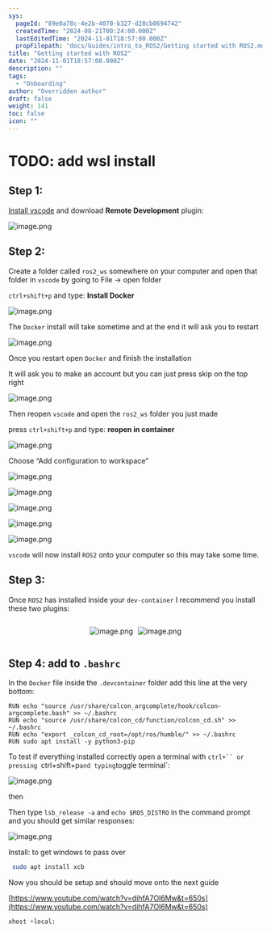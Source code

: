 ```yaml
---
sys:
  pageId: "89e0a78c-4e2b-4070-b327-d28cb0694742"
  createdTime: "2024-08-21T00:24:00.000Z"
  lastEditedTime: "2024-11-01T18:57:00.000Z"
  propFilepath: "docs/Guides/intro_to_ROS2/Getting started with ROS2.md"
title: "Getting started with ROS2"
date: "2024-11-01T18:57:00.000Z"
description: ""
tags:
  - "Onboarding"
author: "Overridden author"
draft: false
weight: 141
toc: false
icon: ""
---
```


# TODO: add wsl install

## Step 1:

[Install vscode](https://code.visualstudio.com/download) and download **Remote Development** plugin:

![image.png](https://prod-files-secure.s3.us-west-2.amazonaws.com/d518164a-d88e-44d1-a4ee-3adb3bd8bce0/efb52993-1881-4a40-b95e-6f020334f022/image.png?X-Amz-Algorithm=AWS4-HMAC-SHA256&X-Amz-Content-Sha256=UNSIGNED-PAYLOAD&X-Amz-Credential=ASIAZI2LB466UVUZTZ4R%2F20250129%2Fus-west-2%2Fs3%2Faws4_request&X-Amz-Date=20250129T003533Z&X-Amz-Expires=3600&X-Amz-Security-Token=IQoJb3JpZ2luX2VjEHkaCXVzLXdlc3QtMiJHMEUCIGeJa9IlN8EKuQzm%2FY3k9%2B7Hm4wVRjgQOa7mV%2FSSS69pAiEA0toNNZLhQNUXQoFMe9kSVqeGGwjCiY4vvURs8NkR8UMqiAQIgf%2F%2F%2F%2F%2F%2F%2F%2F%2F%2FARAAGgw2Mzc0MjMxODM4MDUiDHgPNyw7gjp2GYhWvCrcA7CBB3t1kqTg%2FHD3yKtgoC9IkEpr5%2F1xHElswWpYVsHZO%2BQusy0YeLhRETA1ywRQnlf0IUrYLH8Ow8Dt5MBjU5lP706CRr5LpZ0D9o58XqE4PvFc6QqwHE9mjkU2Jr6R5%2FQIiN8bpviy4gzQoaNCAD%2BnoqIPEEiCI%2FAW0QU5m5wOX19MPHMFTN7Y824Xd5UvLkxuHQ5eLoPCwihH8hBMNmkpDNWclFW2og9NGepEDtf2fUii6IsVOanGiyQjwNpPpf8eraqJTf5oaSjgEh%2BSSKdFtre6XxfvGnDdGrRjErIZC0d0GJSGC9E4w88947uzTYYAGF9RNoj1LACoq9MF6HtZnPSc0lNv6UFZ4eCEcsGgeMpYR%2BG8WSL0jSGLVTjPJjybiYs4bfm5562cjogGB6rTW%2BtA9%2BjO%2BJ%2BRAfjiS%2BYwutxK1scHKSk%2F0MKasvWl4y6hX0eigbdEk8qte5Nz6rUQVBbGUSQSM%2BSirOK4XQ3X0xzsTLa%2Fit0lHiwmdri8hHwzqO7EpGawLX4hen6EOFQNEnO4OCTE%2BS873bP3%2BPePYilwSpmWHnOZ6ZpHxEFlo6q3YXa88MhTvZkSrUh1s86Na8eEnllOdQ%2BQ37Ii%2FERgsLu0JTXNBDXxRZ3CMOjo5bwGOqUBNCrKBR8A3lJNkfY9351ik%2FXt8wGsvC6JFrBXOjzDg93%2BhTk3MWuUQq94Cgshy%2B6RjmPgPPKw5NFsq2p6DL2B86bsgnf8%2BlBOdBbdzs5sa2FMHjCxBp%2BYrvEZaEcSjxAa%2FNPwjY1Ls44rmFyudDAvZqhy97xgTPuRf8q04szQ%2BUqVNmjNqGXD3klvaBJhGfOfL9IPqct5QE7HjPJP5wUbnOZ9dtmY&X-Amz-Signature=58873b35770eb3e34f9c717d993f716a558eacba9d83e5a8e15b4e7a668d637e&X-Amz-SignedHeaders=host&x-id=GetObject)

## Step 2:

Create a folder called `ros2_ws` somewhere on your computer and open that folder in `vscode` by going to File → open folder 

`ctrl+shift+p` and type: **Install Docker**

![image.png](https://prod-files-secure.s3.us-west-2.amazonaws.com/d518164a-d88e-44d1-a4ee-3adb3bd8bce0/2269dc0e-1cd5-47ff-bceb-c04ad9b2eab0/image.png?X-Amz-Algorithm=AWS4-HMAC-SHA256&X-Amz-Content-Sha256=UNSIGNED-PAYLOAD&X-Amz-Credential=ASIAZI2LB466UVUZTZ4R%2F20250129%2Fus-west-2%2Fs3%2Faws4_request&X-Amz-Date=20250129T003533Z&X-Amz-Expires=3600&X-Amz-Security-Token=IQoJb3JpZ2luX2VjEHkaCXVzLXdlc3QtMiJHMEUCIGeJa9IlN8EKuQzm%2FY3k9%2B7Hm4wVRjgQOa7mV%2FSSS69pAiEA0toNNZLhQNUXQoFMe9kSVqeGGwjCiY4vvURs8NkR8UMqiAQIgf%2F%2F%2F%2F%2F%2F%2F%2F%2F%2FARAAGgw2Mzc0MjMxODM4MDUiDHgPNyw7gjp2GYhWvCrcA7CBB3t1kqTg%2FHD3yKtgoC9IkEpr5%2F1xHElswWpYVsHZO%2BQusy0YeLhRETA1ywRQnlf0IUrYLH8Ow8Dt5MBjU5lP706CRr5LpZ0D9o58XqE4PvFc6QqwHE9mjkU2Jr6R5%2FQIiN8bpviy4gzQoaNCAD%2BnoqIPEEiCI%2FAW0QU5m5wOX19MPHMFTN7Y824Xd5UvLkxuHQ5eLoPCwihH8hBMNmkpDNWclFW2og9NGepEDtf2fUii6IsVOanGiyQjwNpPpf8eraqJTf5oaSjgEh%2BSSKdFtre6XxfvGnDdGrRjErIZC0d0GJSGC9E4w88947uzTYYAGF9RNoj1LACoq9MF6HtZnPSc0lNv6UFZ4eCEcsGgeMpYR%2BG8WSL0jSGLVTjPJjybiYs4bfm5562cjogGB6rTW%2BtA9%2BjO%2BJ%2BRAfjiS%2BYwutxK1scHKSk%2F0MKasvWl4y6hX0eigbdEk8qte5Nz6rUQVBbGUSQSM%2BSirOK4XQ3X0xzsTLa%2Fit0lHiwmdri8hHwzqO7EpGawLX4hen6EOFQNEnO4OCTE%2BS873bP3%2BPePYilwSpmWHnOZ6ZpHxEFlo6q3YXa88MhTvZkSrUh1s86Na8eEnllOdQ%2BQ37Ii%2FERgsLu0JTXNBDXxRZ3CMOjo5bwGOqUBNCrKBR8A3lJNkfY9351ik%2FXt8wGsvC6JFrBXOjzDg93%2BhTk3MWuUQq94Cgshy%2B6RjmPgPPKw5NFsq2p6DL2B86bsgnf8%2BlBOdBbdzs5sa2FMHjCxBp%2BYrvEZaEcSjxAa%2FNPwjY1Ls44rmFyudDAvZqhy97xgTPuRf8q04szQ%2BUqVNmjNqGXD3klvaBJhGfOfL9IPqct5QE7HjPJP5wUbnOZ9dtmY&X-Amz-Signature=4c96165ed797bd8493a1a2e2d6a0fd1676119518c41feea701019133ab921604&X-Amz-SignedHeaders=host&x-id=GetObject)

The `Docker` install will take sometime and at the end it will ask you to restart

![image.png](https://prod-files-secure.s3.us-west-2.amazonaws.com/d518164a-d88e-44d1-a4ee-3adb3bd8bce0/ed233f78-be33-4b1f-b89c-9c346c0e961e/image.png?X-Amz-Algorithm=AWS4-HMAC-SHA256&X-Amz-Content-Sha256=UNSIGNED-PAYLOAD&X-Amz-Credential=ASIAZI2LB466UVUZTZ4R%2F20250129%2Fus-west-2%2Fs3%2Faws4_request&X-Amz-Date=20250129T003533Z&X-Amz-Expires=3600&X-Amz-Security-Token=IQoJb3JpZ2luX2VjEHkaCXVzLXdlc3QtMiJHMEUCIGeJa9IlN8EKuQzm%2FY3k9%2B7Hm4wVRjgQOa7mV%2FSSS69pAiEA0toNNZLhQNUXQoFMe9kSVqeGGwjCiY4vvURs8NkR8UMqiAQIgf%2F%2F%2F%2F%2F%2F%2F%2F%2F%2FARAAGgw2Mzc0MjMxODM4MDUiDHgPNyw7gjp2GYhWvCrcA7CBB3t1kqTg%2FHD3yKtgoC9IkEpr5%2F1xHElswWpYVsHZO%2BQusy0YeLhRETA1ywRQnlf0IUrYLH8Ow8Dt5MBjU5lP706CRr5LpZ0D9o58XqE4PvFc6QqwHE9mjkU2Jr6R5%2FQIiN8bpviy4gzQoaNCAD%2BnoqIPEEiCI%2FAW0QU5m5wOX19MPHMFTN7Y824Xd5UvLkxuHQ5eLoPCwihH8hBMNmkpDNWclFW2og9NGepEDtf2fUii6IsVOanGiyQjwNpPpf8eraqJTf5oaSjgEh%2BSSKdFtre6XxfvGnDdGrRjErIZC0d0GJSGC9E4w88947uzTYYAGF9RNoj1LACoq9MF6HtZnPSc0lNv6UFZ4eCEcsGgeMpYR%2BG8WSL0jSGLVTjPJjybiYs4bfm5562cjogGB6rTW%2BtA9%2BjO%2BJ%2BRAfjiS%2BYwutxK1scHKSk%2F0MKasvWl4y6hX0eigbdEk8qte5Nz6rUQVBbGUSQSM%2BSirOK4XQ3X0xzsTLa%2Fit0lHiwmdri8hHwzqO7EpGawLX4hen6EOFQNEnO4OCTE%2BS873bP3%2BPePYilwSpmWHnOZ6ZpHxEFlo6q3YXa88MhTvZkSrUh1s86Na8eEnllOdQ%2BQ37Ii%2FERgsLu0JTXNBDXxRZ3CMOjo5bwGOqUBNCrKBR8A3lJNkfY9351ik%2FXt8wGsvC6JFrBXOjzDg93%2BhTk3MWuUQq94Cgshy%2B6RjmPgPPKw5NFsq2p6DL2B86bsgnf8%2BlBOdBbdzs5sa2FMHjCxBp%2BYrvEZaEcSjxAa%2FNPwjY1Ls44rmFyudDAvZqhy97xgTPuRf8q04szQ%2BUqVNmjNqGXD3klvaBJhGfOfL9IPqct5QE7HjPJP5wUbnOZ9dtmY&X-Amz-Signature=1c24e1d040c29227e871abc30cedcad686cbe2c7aa778b3c19ccd53008dbc0ae&X-Amz-SignedHeaders=host&x-id=GetObject)

Once you restart open `Docker` and finish the installation

It will ask you to make an account but you can just press skip on the top right

![image.png](https://prod-files-secure.s3.us-west-2.amazonaws.com/d518164a-d88e-44d1-a4ee-3adb3bd8bce0/21010ad9-1659-4fd9-9f59-9932a09b2a3d/image.png?X-Amz-Algorithm=AWS4-HMAC-SHA256&X-Amz-Content-Sha256=UNSIGNED-PAYLOAD&X-Amz-Credential=ASIAZI2LB466UVUZTZ4R%2F20250129%2Fus-west-2%2Fs3%2Faws4_request&X-Amz-Date=20250129T003533Z&X-Amz-Expires=3600&X-Amz-Security-Token=IQoJb3JpZ2luX2VjEHkaCXVzLXdlc3QtMiJHMEUCIGeJa9IlN8EKuQzm%2FY3k9%2B7Hm4wVRjgQOa7mV%2FSSS69pAiEA0toNNZLhQNUXQoFMe9kSVqeGGwjCiY4vvURs8NkR8UMqiAQIgf%2F%2F%2F%2F%2F%2F%2F%2F%2F%2FARAAGgw2Mzc0MjMxODM4MDUiDHgPNyw7gjp2GYhWvCrcA7CBB3t1kqTg%2FHD3yKtgoC9IkEpr5%2F1xHElswWpYVsHZO%2BQusy0YeLhRETA1ywRQnlf0IUrYLH8Ow8Dt5MBjU5lP706CRr5LpZ0D9o58XqE4PvFc6QqwHE9mjkU2Jr6R5%2FQIiN8bpviy4gzQoaNCAD%2BnoqIPEEiCI%2FAW0QU5m5wOX19MPHMFTN7Y824Xd5UvLkxuHQ5eLoPCwihH8hBMNmkpDNWclFW2og9NGepEDtf2fUii6IsVOanGiyQjwNpPpf8eraqJTf5oaSjgEh%2BSSKdFtre6XxfvGnDdGrRjErIZC0d0GJSGC9E4w88947uzTYYAGF9RNoj1LACoq9MF6HtZnPSc0lNv6UFZ4eCEcsGgeMpYR%2BG8WSL0jSGLVTjPJjybiYs4bfm5562cjogGB6rTW%2BtA9%2BjO%2BJ%2BRAfjiS%2BYwutxK1scHKSk%2F0MKasvWl4y6hX0eigbdEk8qte5Nz6rUQVBbGUSQSM%2BSirOK4XQ3X0xzsTLa%2Fit0lHiwmdri8hHwzqO7EpGawLX4hen6EOFQNEnO4OCTE%2BS873bP3%2BPePYilwSpmWHnOZ6ZpHxEFlo6q3YXa88MhTvZkSrUh1s86Na8eEnllOdQ%2BQ37Ii%2FERgsLu0JTXNBDXxRZ3CMOjo5bwGOqUBNCrKBR8A3lJNkfY9351ik%2FXt8wGsvC6JFrBXOjzDg93%2BhTk3MWuUQq94Cgshy%2B6RjmPgPPKw5NFsq2p6DL2B86bsgnf8%2BlBOdBbdzs5sa2FMHjCxBp%2BYrvEZaEcSjxAa%2FNPwjY1Ls44rmFyudDAvZqhy97xgTPuRf8q04szQ%2BUqVNmjNqGXD3klvaBJhGfOfL9IPqct5QE7HjPJP5wUbnOZ9dtmY&X-Amz-Signature=0efb3bb75979d9f18b26352a39979a247cdcc151ce75aac4dee5678cc44f1e19&X-Amz-SignedHeaders=host&x-id=GetObject)

Then reopen `vscode` and open the `ros2_ws` folder you just made

press `ctrl+shift+p` and type: **reopen in container**

![image.png](https://prod-files-secure.s3.us-west-2.amazonaws.com/d518164a-d88e-44d1-a4ee-3adb3bd8bce0/4e93b8c2-41ad-488c-8095-c74205196118/image.png?X-Amz-Algorithm=AWS4-HMAC-SHA256&X-Amz-Content-Sha256=UNSIGNED-PAYLOAD&X-Amz-Credential=ASIAZI2LB466UVUZTZ4R%2F20250129%2Fus-west-2%2Fs3%2Faws4_request&X-Amz-Date=20250129T003533Z&X-Amz-Expires=3600&X-Amz-Security-Token=IQoJb3JpZ2luX2VjEHkaCXVzLXdlc3QtMiJHMEUCIGeJa9IlN8EKuQzm%2FY3k9%2B7Hm4wVRjgQOa7mV%2FSSS69pAiEA0toNNZLhQNUXQoFMe9kSVqeGGwjCiY4vvURs8NkR8UMqiAQIgf%2F%2F%2F%2F%2F%2F%2F%2F%2F%2FARAAGgw2Mzc0MjMxODM4MDUiDHgPNyw7gjp2GYhWvCrcA7CBB3t1kqTg%2FHD3yKtgoC9IkEpr5%2F1xHElswWpYVsHZO%2BQusy0YeLhRETA1ywRQnlf0IUrYLH8Ow8Dt5MBjU5lP706CRr5LpZ0D9o58XqE4PvFc6QqwHE9mjkU2Jr6R5%2FQIiN8bpviy4gzQoaNCAD%2BnoqIPEEiCI%2FAW0QU5m5wOX19MPHMFTN7Y824Xd5UvLkxuHQ5eLoPCwihH8hBMNmkpDNWclFW2og9NGepEDtf2fUii6IsVOanGiyQjwNpPpf8eraqJTf5oaSjgEh%2BSSKdFtre6XxfvGnDdGrRjErIZC0d0GJSGC9E4w88947uzTYYAGF9RNoj1LACoq9MF6HtZnPSc0lNv6UFZ4eCEcsGgeMpYR%2BG8WSL0jSGLVTjPJjybiYs4bfm5562cjogGB6rTW%2BtA9%2BjO%2BJ%2BRAfjiS%2BYwutxK1scHKSk%2F0MKasvWl4y6hX0eigbdEk8qte5Nz6rUQVBbGUSQSM%2BSirOK4XQ3X0xzsTLa%2Fit0lHiwmdri8hHwzqO7EpGawLX4hen6EOFQNEnO4OCTE%2BS873bP3%2BPePYilwSpmWHnOZ6ZpHxEFlo6q3YXa88MhTvZkSrUh1s86Na8eEnllOdQ%2BQ37Ii%2FERgsLu0JTXNBDXxRZ3CMOjo5bwGOqUBNCrKBR8A3lJNkfY9351ik%2FXt8wGsvC6JFrBXOjzDg93%2BhTk3MWuUQq94Cgshy%2B6RjmPgPPKw5NFsq2p6DL2B86bsgnf8%2BlBOdBbdzs5sa2FMHjCxBp%2BYrvEZaEcSjxAa%2FNPwjY1Ls44rmFyudDAvZqhy97xgTPuRf8q04szQ%2BUqVNmjNqGXD3klvaBJhGfOfL9IPqct5QE7HjPJP5wUbnOZ9dtmY&X-Amz-Signature=1d3c7489978200e6720dc67f5bc6cd47acde9db7e76c26d75140bb44c745152a&X-Amz-SignedHeaders=host&x-id=GetObject)

Choose “Add configuration to workspace”

![image.png](https://prod-files-secure.s3.us-west-2.amazonaws.com/d518164a-d88e-44d1-a4ee-3adb3bd8bce0/9560b282-5060-4989-ba37-97e7b2c22476/image.png?X-Amz-Algorithm=AWS4-HMAC-SHA256&X-Amz-Content-Sha256=UNSIGNED-PAYLOAD&X-Amz-Credential=ASIAZI2LB466UVUZTZ4R%2F20250129%2Fus-west-2%2Fs3%2Faws4_request&X-Amz-Date=20250129T003533Z&X-Amz-Expires=3600&X-Amz-Security-Token=IQoJb3JpZ2luX2VjEHkaCXVzLXdlc3QtMiJHMEUCIGeJa9IlN8EKuQzm%2FY3k9%2B7Hm4wVRjgQOa7mV%2FSSS69pAiEA0toNNZLhQNUXQoFMe9kSVqeGGwjCiY4vvURs8NkR8UMqiAQIgf%2F%2F%2F%2F%2F%2F%2F%2F%2F%2FARAAGgw2Mzc0MjMxODM4MDUiDHgPNyw7gjp2GYhWvCrcA7CBB3t1kqTg%2FHD3yKtgoC9IkEpr5%2F1xHElswWpYVsHZO%2BQusy0YeLhRETA1ywRQnlf0IUrYLH8Ow8Dt5MBjU5lP706CRr5LpZ0D9o58XqE4PvFc6QqwHE9mjkU2Jr6R5%2FQIiN8bpviy4gzQoaNCAD%2BnoqIPEEiCI%2FAW0QU5m5wOX19MPHMFTN7Y824Xd5UvLkxuHQ5eLoPCwihH8hBMNmkpDNWclFW2og9NGepEDtf2fUii6IsVOanGiyQjwNpPpf8eraqJTf5oaSjgEh%2BSSKdFtre6XxfvGnDdGrRjErIZC0d0GJSGC9E4w88947uzTYYAGF9RNoj1LACoq9MF6HtZnPSc0lNv6UFZ4eCEcsGgeMpYR%2BG8WSL0jSGLVTjPJjybiYs4bfm5562cjogGB6rTW%2BtA9%2BjO%2BJ%2BRAfjiS%2BYwutxK1scHKSk%2F0MKasvWl4y6hX0eigbdEk8qte5Nz6rUQVBbGUSQSM%2BSirOK4XQ3X0xzsTLa%2Fit0lHiwmdri8hHwzqO7EpGawLX4hen6EOFQNEnO4OCTE%2BS873bP3%2BPePYilwSpmWHnOZ6ZpHxEFlo6q3YXa88MhTvZkSrUh1s86Na8eEnllOdQ%2BQ37Ii%2FERgsLu0JTXNBDXxRZ3CMOjo5bwGOqUBNCrKBR8A3lJNkfY9351ik%2FXt8wGsvC6JFrBXOjzDg93%2BhTk3MWuUQq94Cgshy%2B6RjmPgPPKw5NFsq2p6DL2B86bsgnf8%2BlBOdBbdzs5sa2FMHjCxBp%2BYrvEZaEcSjxAa%2FNPwjY1Ls44rmFyudDAvZqhy97xgTPuRf8q04szQ%2BUqVNmjNqGXD3klvaBJhGfOfL9IPqct5QE7HjPJP5wUbnOZ9dtmY&X-Amz-Signature=010abd6c016ce73250fe3eab9e13c71c4666e1637071c8ee04511812a7f78f7a&X-Amz-SignedHeaders=host&x-id=GetObject)

![image.png](https://prod-files-secure.s3.us-west-2.amazonaws.com/d518164a-d88e-44d1-a4ee-3adb3bd8bce0/2ee63f81-886b-48e8-a553-dc6e5eac99e4/image.png?X-Amz-Algorithm=AWS4-HMAC-SHA256&X-Amz-Content-Sha256=UNSIGNED-PAYLOAD&X-Amz-Credential=ASIAZI2LB466UVUZTZ4R%2F20250129%2Fus-west-2%2Fs3%2Faws4_request&X-Amz-Date=20250129T003533Z&X-Amz-Expires=3600&X-Amz-Security-Token=IQoJb3JpZ2luX2VjEHkaCXVzLXdlc3QtMiJHMEUCIGeJa9IlN8EKuQzm%2FY3k9%2B7Hm4wVRjgQOa7mV%2FSSS69pAiEA0toNNZLhQNUXQoFMe9kSVqeGGwjCiY4vvURs8NkR8UMqiAQIgf%2F%2F%2F%2F%2F%2F%2F%2F%2F%2FARAAGgw2Mzc0MjMxODM4MDUiDHgPNyw7gjp2GYhWvCrcA7CBB3t1kqTg%2FHD3yKtgoC9IkEpr5%2F1xHElswWpYVsHZO%2BQusy0YeLhRETA1ywRQnlf0IUrYLH8Ow8Dt5MBjU5lP706CRr5LpZ0D9o58XqE4PvFc6QqwHE9mjkU2Jr6R5%2FQIiN8bpviy4gzQoaNCAD%2BnoqIPEEiCI%2FAW0QU5m5wOX19MPHMFTN7Y824Xd5UvLkxuHQ5eLoPCwihH8hBMNmkpDNWclFW2og9NGepEDtf2fUii6IsVOanGiyQjwNpPpf8eraqJTf5oaSjgEh%2BSSKdFtre6XxfvGnDdGrRjErIZC0d0GJSGC9E4w88947uzTYYAGF9RNoj1LACoq9MF6HtZnPSc0lNv6UFZ4eCEcsGgeMpYR%2BG8WSL0jSGLVTjPJjybiYs4bfm5562cjogGB6rTW%2BtA9%2BjO%2BJ%2BRAfjiS%2BYwutxK1scHKSk%2F0MKasvWl4y6hX0eigbdEk8qte5Nz6rUQVBbGUSQSM%2BSirOK4XQ3X0xzsTLa%2Fit0lHiwmdri8hHwzqO7EpGawLX4hen6EOFQNEnO4OCTE%2BS873bP3%2BPePYilwSpmWHnOZ6ZpHxEFlo6q3YXa88MhTvZkSrUh1s86Na8eEnllOdQ%2BQ37Ii%2FERgsLu0JTXNBDXxRZ3CMOjo5bwGOqUBNCrKBR8A3lJNkfY9351ik%2FXt8wGsvC6JFrBXOjzDg93%2BhTk3MWuUQq94Cgshy%2B6RjmPgPPKw5NFsq2p6DL2B86bsgnf8%2BlBOdBbdzs5sa2FMHjCxBp%2BYrvEZaEcSjxAa%2FNPwjY1Ls44rmFyudDAvZqhy97xgTPuRf8q04szQ%2BUqVNmjNqGXD3klvaBJhGfOfL9IPqct5QE7HjPJP5wUbnOZ9dtmY&X-Amz-Signature=81ca04d50704c24c8d6de0644e6c7b1f42e90c21490377b7f0d948fe73c956ea&X-Amz-SignedHeaders=host&x-id=GetObject)

![image.png](https://prod-files-secure.s3.us-west-2.amazonaws.com/d518164a-d88e-44d1-a4ee-3adb3bd8bce0/ae1580b2-b048-407e-aed9-b584224a7a04/image.png?X-Amz-Algorithm=AWS4-HMAC-SHA256&X-Amz-Content-Sha256=UNSIGNED-PAYLOAD&X-Amz-Credential=ASIAZI2LB466UVUZTZ4R%2F20250129%2Fus-west-2%2Fs3%2Faws4_request&X-Amz-Date=20250129T003533Z&X-Amz-Expires=3600&X-Amz-Security-Token=IQoJb3JpZ2luX2VjEHkaCXVzLXdlc3QtMiJHMEUCIGeJa9IlN8EKuQzm%2FY3k9%2B7Hm4wVRjgQOa7mV%2FSSS69pAiEA0toNNZLhQNUXQoFMe9kSVqeGGwjCiY4vvURs8NkR8UMqiAQIgf%2F%2F%2F%2F%2F%2F%2F%2F%2F%2FARAAGgw2Mzc0MjMxODM4MDUiDHgPNyw7gjp2GYhWvCrcA7CBB3t1kqTg%2FHD3yKtgoC9IkEpr5%2F1xHElswWpYVsHZO%2BQusy0YeLhRETA1ywRQnlf0IUrYLH8Ow8Dt5MBjU5lP706CRr5LpZ0D9o58XqE4PvFc6QqwHE9mjkU2Jr6R5%2FQIiN8bpviy4gzQoaNCAD%2BnoqIPEEiCI%2FAW0QU5m5wOX19MPHMFTN7Y824Xd5UvLkxuHQ5eLoPCwihH8hBMNmkpDNWclFW2og9NGepEDtf2fUii6IsVOanGiyQjwNpPpf8eraqJTf5oaSjgEh%2BSSKdFtre6XxfvGnDdGrRjErIZC0d0GJSGC9E4w88947uzTYYAGF9RNoj1LACoq9MF6HtZnPSc0lNv6UFZ4eCEcsGgeMpYR%2BG8WSL0jSGLVTjPJjybiYs4bfm5562cjogGB6rTW%2BtA9%2BjO%2BJ%2BRAfjiS%2BYwutxK1scHKSk%2F0MKasvWl4y6hX0eigbdEk8qte5Nz6rUQVBbGUSQSM%2BSirOK4XQ3X0xzsTLa%2Fit0lHiwmdri8hHwzqO7EpGawLX4hen6EOFQNEnO4OCTE%2BS873bP3%2BPePYilwSpmWHnOZ6ZpHxEFlo6q3YXa88MhTvZkSrUh1s86Na8eEnllOdQ%2BQ37Ii%2FERgsLu0JTXNBDXxRZ3CMOjo5bwGOqUBNCrKBR8A3lJNkfY9351ik%2FXt8wGsvC6JFrBXOjzDg93%2BhTk3MWuUQq94Cgshy%2B6RjmPgPPKw5NFsq2p6DL2B86bsgnf8%2BlBOdBbdzs5sa2FMHjCxBp%2BYrvEZaEcSjxAa%2FNPwjY1Ls44rmFyudDAvZqhy97xgTPuRf8q04szQ%2BUqVNmjNqGXD3klvaBJhGfOfL9IPqct5QE7HjPJP5wUbnOZ9dtmY&X-Amz-Signature=854bc18ea09e79724e56a36b55a942383c76aae9e7649705f078326b97b8c6fb&X-Amz-SignedHeaders=host&x-id=GetObject)

![image.png](https://prod-files-secure.s3.us-west-2.amazonaws.com/d518164a-d88e-44d1-a4ee-3adb3bd8bce0/53255b28-f75e-430f-b9e3-c0ac8577e42b/image.png?X-Amz-Algorithm=AWS4-HMAC-SHA256&X-Amz-Content-Sha256=UNSIGNED-PAYLOAD&X-Amz-Credential=ASIAZI2LB466UVUZTZ4R%2F20250129%2Fus-west-2%2Fs3%2Faws4_request&X-Amz-Date=20250129T003533Z&X-Amz-Expires=3600&X-Amz-Security-Token=IQoJb3JpZ2luX2VjEHkaCXVzLXdlc3QtMiJHMEUCIGeJa9IlN8EKuQzm%2FY3k9%2B7Hm4wVRjgQOa7mV%2FSSS69pAiEA0toNNZLhQNUXQoFMe9kSVqeGGwjCiY4vvURs8NkR8UMqiAQIgf%2F%2F%2F%2F%2F%2F%2F%2F%2F%2FARAAGgw2Mzc0MjMxODM4MDUiDHgPNyw7gjp2GYhWvCrcA7CBB3t1kqTg%2FHD3yKtgoC9IkEpr5%2F1xHElswWpYVsHZO%2BQusy0YeLhRETA1ywRQnlf0IUrYLH8Ow8Dt5MBjU5lP706CRr5LpZ0D9o58XqE4PvFc6QqwHE9mjkU2Jr6R5%2FQIiN8bpviy4gzQoaNCAD%2BnoqIPEEiCI%2FAW0QU5m5wOX19MPHMFTN7Y824Xd5UvLkxuHQ5eLoPCwihH8hBMNmkpDNWclFW2og9NGepEDtf2fUii6IsVOanGiyQjwNpPpf8eraqJTf5oaSjgEh%2BSSKdFtre6XxfvGnDdGrRjErIZC0d0GJSGC9E4w88947uzTYYAGF9RNoj1LACoq9MF6HtZnPSc0lNv6UFZ4eCEcsGgeMpYR%2BG8WSL0jSGLVTjPJjybiYs4bfm5562cjogGB6rTW%2BtA9%2BjO%2BJ%2BRAfjiS%2BYwutxK1scHKSk%2F0MKasvWl4y6hX0eigbdEk8qte5Nz6rUQVBbGUSQSM%2BSirOK4XQ3X0xzsTLa%2Fit0lHiwmdri8hHwzqO7EpGawLX4hen6EOFQNEnO4OCTE%2BS873bP3%2BPePYilwSpmWHnOZ6ZpHxEFlo6q3YXa88MhTvZkSrUh1s86Na8eEnllOdQ%2BQ37Ii%2FERgsLu0JTXNBDXxRZ3CMOjo5bwGOqUBNCrKBR8A3lJNkfY9351ik%2FXt8wGsvC6JFrBXOjzDg93%2BhTk3MWuUQq94Cgshy%2B6RjmPgPPKw5NFsq2p6DL2B86bsgnf8%2BlBOdBbdzs5sa2FMHjCxBp%2BYrvEZaEcSjxAa%2FNPwjY1Ls44rmFyudDAvZqhy97xgTPuRf8q04szQ%2BUqVNmjNqGXD3klvaBJhGfOfL9IPqct5QE7HjPJP5wUbnOZ9dtmY&X-Amz-Signature=b1395d09dfed87895df7cab2423d7ff37977ef05052dbce85d75dec518c6c59d&X-Amz-SignedHeaders=host&x-id=GetObject)

![image.png](https://prod-files-secure.s3.us-west-2.amazonaws.com/d518164a-d88e-44d1-a4ee-3adb3bd8bce0/7c562767-5af9-4ffb-97d1-327bcdf4ee00/image.png?X-Amz-Algorithm=AWS4-HMAC-SHA256&X-Amz-Content-Sha256=UNSIGNED-PAYLOAD&X-Amz-Credential=ASIAZI2LB466UVUZTZ4R%2F20250129%2Fus-west-2%2Fs3%2Faws4_request&X-Amz-Date=20250129T003533Z&X-Amz-Expires=3600&X-Amz-Security-Token=IQoJb3JpZ2luX2VjEHkaCXVzLXdlc3QtMiJHMEUCIGeJa9IlN8EKuQzm%2FY3k9%2B7Hm4wVRjgQOa7mV%2FSSS69pAiEA0toNNZLhQNUXQoFMe9kSVqeGGwjCiY4vvURs8NkR8UMqiAQIgf%2F%2F%2F%2F%2F%2F%2F%2F%2F%2FARAAGgw2Mzc0MjMxODM4MDUiDHgPNyw7gjp2GYhWvCrcA7CBB3t1kqTg%2FHD3yKtgoC9IkEpr5%2F1xHElswWpYVsHZO%2BQusy0YeLhRETA1ywRQnlf0IUrYLH8Ow8Dt5MBjU5lP706CRr5LpZ0D9o58XqE4PvFc6QqwHE9mjkU2Jr6R5%2FQIiN8bpviy4gzQoaNCAD%2BnoqIPEEiCI%2FAW0QU5m5wOX19MPHMFTN7Y824Xd5UvLkxuHQ5eLoPCwihH8hBMNmkpDNWclFW2og9NGepEDtf2fUii6IsVOanGiyQjwNpPpf8eraqJTf5oaSjgEh%2BSSKdFtre6XxfvGnDdGrRjErIZC0d0GJSGC9E4w88947uzTYYAGF9RNoj1LACoq9MF6HtZnPSc0lNv6UFZ4eCEcsGgeMpYR%2BG8WSL0jSGLVTjPJjybiYs4bfm5562cjogGB6rTW%2BtA9%2BjO%2BJ%2BRAfjiS%2BYwutxK1scHKSk%2F0MKasvWl4y6hX0eigbdEk8qte5Nz6rUQVBbGUSQSM%2BSirOK4XQ3X0xzsTLa%2Fit0lHiwmdri8hHwzqO7EpGawLX4hen6EOFQNEnO4OCTE%2BS873bP3%2BPePYilwSpmWHnOZ6ZpHxEFlo6q3YXa88MhTvZkSrUh1s86Na8eEnllOdQ%2BQ37Ii%2FERgsLu0JTXNBDXxRZ3CMOjo5bwGOqUBNCrKBR8A3lJNkfY9351ik%2FXt8wGsvC6JFrBXOjzDg93%2BhTk3MWuUQq94Cgshy%2B6RjmPgPPKw5NFsq2p6DL2B86bsgnf8%2BlBOdBbdzs5sa2FMHjCxBp%2BYrvEZaEcSjxAa%2FNPwjY1Ls44rmFyudDAvZqhy97xgTPuRf8q04szQ%2BUqVNmjNqGXD3klvaBJhGfOfL9IPqct5QE7HjPJP5wUbnOZ9dtmY&X-Amz-Signature=3fc5619cbb8d8551676b2b8a31a677e0967bb67f8ab40577e63e5e0878f5b0ef&X-Amz-SignedHeaders=host&x-id=GetObject)

`vscode` will now install `ROS2` onto your computer so this may take some time.

## Step 3:

Once `ROS2` has installed inside your `dev-container` I recommend you install these two plugins:

<div style="display: flex;flex-direction: row; column-gap:10px; max-width: 630px;justify-content: center;">
<div>

![image.png](https://prod-files-secure.s3.us-west-2.amazonaws.com/d518164a-d88e-44d1-a4ee-3adb3bd8bce0/3fc3d550-5a54-4ba1-ba6b-faa01cdb7369/image.png?X-Amz-Algorithm=AWS4-HMAC-SHA256&X-Amz-Content-Sha256=UNSIGNED-PAYLOAD&X-Amz-Credential=ASIAZI2LB466XSBIK5EM%2F20250129%2Fus-west-2%2Fs3%2Faws4_request&X-Amz-Date=20250129T003535Z&X-Amz-Expires=3600&X-Amz-Security-Token=IQoJb3JpZ2luX2VjEHkaCXVzLXdlc3QtMiJHMEUCIHQlgUFzuC%2FmGR0V9B0GpLjMs5TBSidN65hE%2BvVsBM4cAiEAkxJak90mvTUE%2FKCIRNJKZ%2BCJWU4KeDPNrBw59NNYU1sqiAQIgf%2F%2F%2F%2F%2F%2F%2F%2F%2F%2FARAAGgw2Mzc0MjMxODM4MDUiDOkpKC3x9Uzvb%2FAxUircA%2B7S5PPoqisW5FhQJvlOvGnfJSQFXV0vzc7iSnLcr6eteMVWE52d6%2Fhx27K%2By6mxj512%2BZSgLhmKNj0KtnWARvEX0cGdYp12WEdx2%2BNHUI1Ze%2BWN%2Frqyk6zOTP325rAdyyif74sZo6%2Bojj231Dxkdl7IIzeVIeZev%2BSLX7XsXVtDLfuOwHr32CbM%2Fe7hgqCHedWOLI5cm%2F65KkzbEvvCu82KL6Acx7C1TRUrXcLQkPAVni83YsU8uB3kd%2BiRtvjVXrJddbruXiWh4wXXaGsWYx%2BwEhRGcYuPrW12GhsG54PuChhYupOAHOaucKSi1njN7p8KVecNg%2BevQEqDE9X2vwygMbYOOR%2FyBo5NLhbdBfa7Rf%2FZ%2B31QUljisfr8Oy2iG%2FDIRzpP%2BSzwWpKblXlrioEv60vy3vP1irTnELlmkrfQujZSPz80PW7Ek%2BXQ2oT1EJpgqbVqb163e0L%2Bv8866AGFWic5Yvxp6Qf1%2BngZnfEudhrXgntnYbUVTUIMHxT8iS0w5IxmHxkmRFxgaxfYOp4dl27T8uWPbp5SSvdkaTk2%2BGR7w3h4tR11Gj7IOMVudK88q71KfBiQeB9iz9Tqz7gvglTCkVRf%2F222TbXBjaDW8TGPGckLuHTFrmHWMO%2Fo5bwGOqUB%2F0j1fvlr6RRRKjjNrcYkU1pw8O%2BZut53hD9xQsAMvNWKBbO1AePHjlnJgpmQmo8%2FV92XvYrby%2BWLooAexEodbK5WqNYOuh0a6hqpV9fPT3t7d7rInXIPtdDrVQLlZ%2BhXaRZRpD0RHNLT0eLJk2Y1RxVcFvYvkxen1ZY7b5KRUsYqKjjnWm7PCTmmpXau4NZmoADK2Hn9XCPhUHrlRgbUg%2BWuQbmi&X-Amz-Signature=d5dac3028cfb94250b468ea5d4580e937735408a875d1cf07d941fd3b5129de6&X-Amz-SignedHeaders=host&x-id=GetObject)

</div>
<div>

![image.png](https://prod-files-secure.s3.us-west-2.amazonaws.com/d518164a-d88e-44d1-a4ee-3adb3bd8bce0/d994cc66-13c2-4093-a5a3-f84cf4601a82/image.png?X-Amz-Algorithm=AWS4-HMAC-SHA256&X-Amz-Content-Sha256=UNSIGNED-PAYLOAD&X-Amz-Credential=ASIAZI2LB466YE5BVTUG%2F20250129%2Fus-west-2%2Fs3%2Faws4_request&X-Amz-Date=20250129T003536Z&X-Amz-Expires=3600&X-Amz-Security-Token=IQoJb3JpZ2luX2VjEHkaCXVzLXdlc3QtMiJHMEUCIEDGECxZ%2BY%2Bfg8OtH1%2BOVPh%2FD%2BsoqyfCja31vQmf5R8vAiEAiYmm8JzHwYambhI%2F5dOhd6%2B3CsQoqFD08rJC3UI9uSMqiAQIgf%2F%2F%2F%2F%2F%2F%2F%2F%2F%2FARAAGgw2Mzc0MjMxODM4MDUiDCMSgubj3lXikzwK9CrcAwNe42gAJ9OeM%2B2Rzx7phfvZlL1yEvrht5K%2F4ffNdG1YyodLMqQhbz9IiCso5E7HAvU36x6F5XQfRwHgKWK64%2FZHb8JMKmPzl%2Fv6ryLzF%2Bt7eCJAZfAmqKxBqHEPL31gI0PnQQZl%2Bn5QV14gkDfRD4%2Bfc50pUOv4Ss997g6FL5svbLs5K4zgfV45Ue2smfaGsX1Be3goiaWYgdEZ92mLR72vjDFuS1s3uacCjYXxPf0GjI%2BswZnF%2BFzwn7Fw4Ez0PnJZ77qPrZIO5%2BhuD4TkOtwofJGCUdzr3evfxEKTxe1yVk0lgakMydYqP3j0vSZOMxNU6Ax%2FNyJ187B3mp4Cup%2BDHkcc7LJPgau%2F3l2ok1KGxgrD%2FxIuqxFBrrkMIKF4q33PAnlg0JDj5UPvuCX%2BmCERFXNJfb0msEH9pTCJQsVhQKs9BmT6Yup5ylmyJ%2F89GPsTfDDey3VgRX77Mk89aD%2BsqynszLbPKBIBa1iESTH47SKsNu0c2fXY%2B%2BVGAhHVwmcfEii%2BFEwpYeP0NjRaYGBCPJFNwd3zGfy9RkRvaUxfpMfykLluwCuMCpaLR1ITlRmYSW3zUAUC%2FRxYeGKL%2FPBtOS1ZqwaVgUJ862T4OHZuoNuRYjxLAnr9LqaGMMXo5bwGOqUB8c4UnDC3AEPygOed77wgfB0QcJ93XZpIx23z3%2F%2BCPtizear1Q9WiKHER8sn49g9YiaUQRmMMcdFeooA%2B3jSPt5Z1DawEL8LVeOtMp49oHYGrUElpoWHvN4V3%2F%2FwEtI1yav36LPdLjIZiHFX3IDKBotxFwRhtA329Ekx%2FYxt8hBhvb1rq%2FBBd6Nrl2WeyAGlEvbQe3sesI2kx2nLHGjvvo3bRn9GC&X-Amz-Signature=0602b5c65a48ca42409a22f338a728681ab754bbd6d5d6a4283355f8d5df187b&X-Amz-SignedHeaders=host&x-id=GetObject)

</div>
</div>

## Step 4: add to `.bashrc`

In the `Docker` file inside the `.devcontainer` folder add this line at the very bottom: 

```docker
RUN echo "source /usr/share/colcon_argcomplete/hook/colcon-argcomplete.bash" >> ~/.bashrc
RUN echo "source /usr/share/colcon_cd/function/colcon_cd.sh" >> ~/.bashrc
RUN echo "export _colcon_cd_root=/opt/ros/humble/" >> ~/.bashrc
RUN sudo apt install -y python3-pip 
```

To test if everything installed correctly open a terminal with `ctrl+`` or pressing `ctrl+shift+p` and typing `toggle terminal`:

![image.png](https://prod-files-secure.s3.us-west-2.amazonaws.com/d518164a-d88e-44d1-a4ee-3adb3bd8bce0/6a4943d8-b04e-4c02-9a58-775f3384d1a5/image.png?X-Amz-Algorithm=AWS4-HMAC-SHA256&X-Amz-Content-Sha256=UNSIGNED-PAYLOAD&X-Amz-Credential=ASIAZI2LB466UVUZTZ4R%2F20250129%2Fus-west-2%2Fs3%2Faws4_request&X-Amz-Date=20250129T003533Z&X-Amz-Expires=3600&X-Amz-Security-Token=IQoJb3JpZ2luX2VjEHkaCXVzLXdlc3QtMiJHMEUCIGeJa9IlN8EKuQzm%2FY3k9%2B7Hm4wVRjgQOa7mV%2FSSS69pAiEA0toNNZLhQNUXQoFMe9kSVqeGGwjCiY4vvURs8NkR8UMqiAQIgf%2F%2F%2F%2F%2F%2F%2F%2F%2F%2FARAAGgw2Mzc0MjMxODM4MDUiDHgPNyw7gjp2GYhWvCrcA7CBB3t1kqTg%2FHD3yKtgoC9IkEpr5%2F1xHElswWpYVsHZO%2BQusy0YeLhRETA1ywRQnlf0IUrYLH8Ow8Dt5MBjU5lP706CRr5LpZ0D9o58XqE4PvFc6QqwHE9mjkU2Jr6R5%2FQIiN8bpviy4gzQoaNCAD%2BnoqIPEEiCI%2FAW0QU5m5wOX19MPHMFTN7Y824Xd5UvLkxuHQ5eLoPCwihH8hBMNmkpDNWclFW2og9NGepEDtf2fUii6IsVOanGiyQjwNpPpf8eraqJTf5oaSjgEh%2BSSKdFtre6XxfvGnDdGrRjErIZC0d0GJSGC9E4w88947uzTYYAGF9RNoj1LACoq9MF6HtZnPSc0lNv6UFZ4eCEcsGgeMpYR%2BG8WSL0jSGLVTjPJjybiYs4bfm5562cjogGB6rTW%2BtA9%2BjO%2BJ%2BRAfjiS%2BYwutxK1scHKSk%2F0MKasvWl4y6hX0eigbdEk8qte5Nz6rUQVBbGUSQSM%2BSirOK4XQ3X0xzsTLa%2Fit0lHiwmdri8hHwzqO7EpGawLX4hen6EOFQNEnO4OCTE%2BS873bP3%2BPePYilwSpmWHnOZ6ZpHxEFlo6q3YXa88MhTvZkSrUh1s86Na8eEnllOdQ%2BQ37Ii%2FERgsLu0JTXNBDXxRZ3CMOjo5bwGOqUBNCrKBR8A3lJNkfY9351ik%2FXt8wGsvC6JFrBXOjzDg93%2BhTk3MWuUQq94Cgshy%2B6RjmPgPPKw5NFsq2p6DL2B86bsgnf8%2BlBOdBbdzs5sa2FMHjCxBp%2BYrvEZaEcSjxAa%2FNPwjY1Ls44rmFyudDAvZqhy97xgTPuRf8q04szQ%2BUqVNmjNqGXD3klvaBJhGfOfL9IPqct5QE7HjPJP5wUbnOZ9dtmY&X-Amz-Signature=65e214cf38513e8c23e4d41bf9934a3bab60db3c763916e8176b45e5944ec2e9&X-Amz-SignedHeaders=host&x-id=GetObject)

then 

Then type `lsb_release -a` and `echo $ROS_DISTRO` in the command prompt and you should get similar responses:

![image.png](https://prod-files-secure.s3.us-west-2.amazonaws.com/d518164a-d88e-44d1-a4ee-3adb3bd8bce0/3e635dec-a805-4e85-8b9e-d000e5b71a4e/image.png?X-Amz-Algorithm=AWS4-HMAC-SHA256&X-Amz-Content-Sha256=UNSIGNED-PAYLOAD&X-Amz-Credential=ASIAZI2LB466UVUZTZ4R%2F20250129%2Fus-west-2%2Fs3%2Faws4_request&X-Amz-Date=20250129T003533Z&X-Amz-Expires=3600&X-Amz-Security-Token=IQoJb3JpZ2luX2VjEHkaCXVzLXdlc3QtMiJHMEUCIGeJa9IlN8EKuQzm%2FY3k9%2B7Hm4wVRjgQOa7mV%2FSSS69pAiEA0toNNZLhQNUXQoFMe9kSVqeGGwjCiY4vvURs8NkR8UMqiAQIgf%2F%2F%2F%2F%2F%2F%2F%2F%2F%2FARAAGgw2Mzc0MjMxODM4MDUiDHgPNyw7gjp2GYhWvCrcA7CBB3t1kqTg%2FHD3yKtgoC9IkEpr5%2F1xHElswWpYVsHZO%2BQusy0YeLhRETA1ywRQnlf0IUrYLH8Ow8Dt5MBjU5lP706CRr5LpZ0D9o58XqE4PvFc6QqwHE9mjkU2Jr6R5%2FQIiN8bpviy4gzQoaNCAD%2BnoqIPEEiCI%2FAW0QU5m5wOX19MPHMFTN7Y824Xd5UvLkxuHQ5eLoPCwihH8hBMNmkpDNWclFW2og9NGepEDtf2fUii6IsVOanGiyQjwNpPpf8eraqJTf5oaSjgEh%2BSSKdFtre6XxfvGnDdGrRjErIZC0d0GJSGC9E4w88947uzTYYAGF9RNoj1LACoq9MF6HtZnPSc0lNv6UFZ4eCEcsGgeMpYR%2BG8WSL0jSGLVTjPJjybiYs4bfm5562cjogGB6rTW%2BtA9%2BjO%2BJ%2BRAfjiS%2BYwutxK1scHKSk%2F0MKasvWl4y6hX0eigbdEk8qte5Nz6rUQVBbGUSQSM%2BSirOK4XQ3X0xzsTLa%2Fit0lHiwmdri8hHwzqO7EpGawLX4hen6EOFQNEnO4OCTE%2BS873bP3%2BPePYilwSpmWHnOZ6ZpHxEFlo6q3YXa88MhTvZkSrUh1s86Na8eEnllOdQ%2BQ37Ii%2FERgsLu0JTXNBDXxRZ3CMOjo5bwGOqUBNCrKBR8A3lJNkfY9351ik%2FXt8wGsvC6JFrBXOjzDg93%2BhTk3MWuUQq94Cgshy%2B6RjmPgPPKw5NFsq2p6DL2B86bsgnf8%2BlBOdBbdzs5sa2FMHjCxBp%2BYrvEZaEcSjxAa%2FNPwjY1Ls44rmFyudDAvZqhy97xgTPuRf8q04szQ%2BUqVNmjNqGXD3klvaBJhGfOfL9IPqct5QE7HjPJP5wUbnOZ9dtmY&X-Amz-Signature=1d7fa24dc2029d0aad69fc5b9ec3282523546c5bb066b3fdb9266992c4ea54c8&X-Amz-SignedHeaders=host&x-id=GetObject)

Install:  to get windows to pass over

```bash
 sudo apt install xcb
```

Now you should be setup and should move onto the next guide 

[https://www.youtube.com/watch?v=dihfA7Ol6Mw&t=650s](https://www.youtube.com/watch?v=dihfA7Ol6Mw&t=650s)

```python
xhost +local:
```
